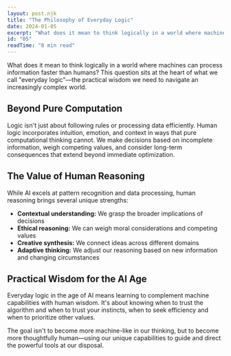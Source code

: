 ```yaml
---
layout: post.njk
title: "The Philosophy of Everyday Logic"
date: 2024-01-05
excerpt: "What does it mean to think logically in a world where machines can process information faster than humans? Exploring the intersection of human reasoning and artificial intelligence."
id: "05"
readTime: "8 min read"
---
```


What does it mean to think logically in a world where machines can process information faster than humans? This question sits at the heart of what we call "everyday logic"—the practical wisdom we need to navigate an increasingly complex world.

## Beyond Pure Computation

Logic isn't just about following rules or processing data efficiently. Human logic incorporates intuition, emotion, and context in ways that pure computational thinking cannot. We make decisions based on incomplete information, weigh competing values, and consider long-term consequences that extend beyond immediate optimization.

## The Value of Human Reasoning

While AI excels at pattern recognition and data processing, human reasoning brings several unique strengths:

- **Contextual understanding:** We grasp the broader implications of decisions
- **Ethical reasoning:** We can weigh moral considerations and competing values
- **Creative synthesis:** We connect ideas across different domains
- **Adaptive thinking:** We adjust our reasoning based on new information and changing circumstances

## Practical Wisdom for the AI Age

Everyday logic in the age of AI means learning to complement machine capabilities with human wisdom. It's about knowing when to trust the algorithm and when to trust your instincts, when to seek efficiency and when to prioritize other values.

The goal isn't to become more machine-like in our thinking, but to become more thoughtfully human—using our unique capabilities to guide and direct the powerful tools at our disposal.
